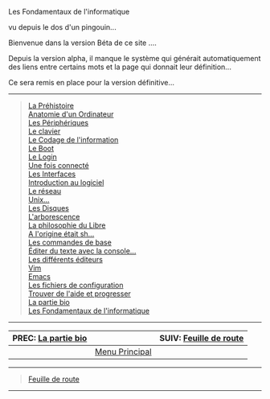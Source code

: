 Les Fondamentaux de l'informatique

vu depuis le dos d'un pingouin...


Bienvenue dans la version Béta de ce site ....

Depuis la version alpha, il manque le système qui générait automatiquement des liens entre certains mots et la page qui donnait leur définition...

Ce sera remis en place pour la version définitive...
 
-----------
   > [La Préhistoire](010_prehistoire.md) </br>
   > [Anatomie d'un Ordinateur](020_hardware.md) </br>
   > [Les Périphériques](030_periph.md) </br>
   > [Le clavier](040_clavier.md) </br>
   > [Le Codage de l'information](050_coding.md) </br>
   > [Le Boot](060_boot.md) </br>
   > [Le Login](065_login.md) </br>
   > [Une fois connecté](067_connected.md) </br>
   > [Les Interfaces](070_interface.md) </br>
   > [Introduction au logiciel ](080_software.md) </br>
   > [Le réseau](090_network.md) </br>
   > [Unix...](100_unix.md) </br>
   > [Les Disques](110_disks.md) </br>
   > [L'arborescence](120_arborescence.md) </br>
   > [La philosophie du Libre](130_libre.md) </br>
   > [A l'origine était sh...](140_shell.md) </br>
   > [Les commandes de base](150_console.md) </br>
   > [Éditer du texte avec la console... ](160_editor.md) </br>
   > [Les différents éditeurs](170_shell-tools.md) </br>
   > [Vim](190_vim.md) </br>
   > [Emacs](200_emacs.md) </br>
   > [Les fichiers de configuration](210_config.md) </br>
   > [Trouver de l'aide et progresser](220_help.md) </br>
   > [La partie bio](author.md) </br>
   > [Les Fondamentaux de l'informatique](index.md) </br>
 
-------------------------------------------
| PREC: [La partie bio](author.md) |  | SUIV: [Feuille de route](roadmap.md) |
| -------------  | ----- |  ----------         |
|  | [Menu Principal](index.md) |  |
-------------------------------------------
   > [Feuille de route](roadmap.md) </br>
-----------
